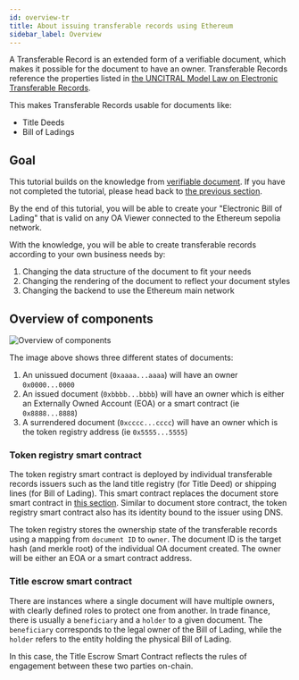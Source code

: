 ```yaml
---
id: overview-tr
title: About issuing transferable records using Ethereum
sidebar_label: Overview
---
```


A Transferable Record is an extended form of a verifiable document, which makes it possible for the document to have an owner. Transferable Records reference the properties listed in [the UNCITRAL Model Law on Electronic Transferable Records](https://www.uncitral.org/pdf/english/texts/electcom/MLETR_ebook.pdf).

This makes Transferable Records usable for documents like:

- Title Deeds
- Bill of Ladings

## Goal

This tutorial builds on the knowledge from [verifiable document](/docs/integrator-section/verifiable-document/overview). If you have not completed the tutorial, please head back to [the previous section](/docs/integrator-section/verifiable-document/overview).

By the end of this tutorial, you will be able to create your "Electronic Bill of Lading" that is valid on any OA Viewer connected to the Ethereum sepolia network.

With the knowledge, you will be able to create transferable records according to your own business needs by:

1. Changing the data structure of the document to fit your needs
1. Changing the rendering of the document to reflect your document styles
1. Changing the backend to use the Ethereum main network

## Overview of components

![Overview of components](/docs/integrator-section/transferable-record/overview/overview.png)

The image above shows three different states of documents:

1. An unissued document (`0xaaaa...aaaa`) will have an owner `0x0000...0000`
1. An issued document (`0xbbbb...bbbb`) will have an owner which is either an Externally Owned Account (EOA) or a smart contract (ie `0x8888...8888`)
1. A surrendered document (`0xcccc...cccc`) will have an owner which is the token registry address (ie `0x5555...5555`)

### Token registry smart contract

The token registry smart contract is deployed by individual transferable records issuers such as the land title registry (for Title Deed) or shipping lines (for Bill of Lading). This smart contract replaces the document store smart contract in [this section](/docs/integrator-section/verifiable-document/ethereum/document-store). Similar to document store contract, the token registry smart contract also has its identity bound to the issuer using DNS.

The token registry stores the ownership state of the transferable records using a mapping from `document ID` to `owner`. The document ID is the target hash (and merkle root) of the individual OA document created. The owner will be either an EOA or a smart contract address.

### Title escrow smart contract

There are instances where a single document will have multiple owners, with clearly defined roles to protect one from another. In trade finance, there is usually a `beneficiary` and a `holder` to a given document. The `beneficiary` corresponds to the legal owner of the Bill of Lading, while the `holder` refers to the entity holding the physical Bill of Lading.

In this case, the Title Escrow Smart Contract reflects the rules of engagement between these two parties on-chain.
